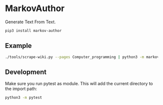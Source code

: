# MarkovAuthor

Generate Text From Text.

``` bash
pip3 install markov-author
```

## Example

``` bash
./tools/scrape-wiki.py --pages Computer_programming | python3 -m markov-author --
```

## Development

Make sure you run pytest as module. This will add the current directory to the import path:

``` bash
python3 -m pytest
```